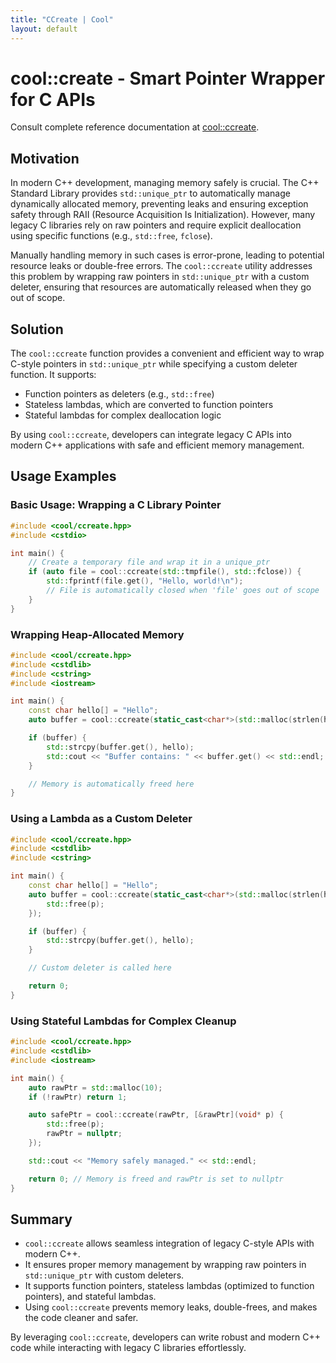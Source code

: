 ```yaml
---
title: "CCreate | Cool"
layout: default
---
```


# cool::create - Smart Pointer Wrapper for C APIs

Consult complete reference documentation at [cool::ccreate](doc_ccreate.html).

## Motivation

In modern C++ development, managing memory safely is crucial. The C++ Standard
Library provides `std::unique_ptr` to automatically manage dynamically
allocated memory, preventing leaks and ensuring exception safety through RAII
(Resource Acquisition Is Initialization). However, many legacy C libraries rely
on raw pointers and require explicit deallocation using specific functions
(e.g., `std::free`, `fclose`).

Manually handling memory in such cases is error-prone, leading to potential
resource leaks or double-free errors. The `cool::ccreate` utility addresses
this problem by wrapping raw pointers in `std::unique_ptr` with a custom
deleter, ensuring that resources are automatically released when they go out of
scope.

## Solution

The `cool::ccreate` function provides a convenient and efficient way to wrap
C-style pointers in `std::unique_ptr` while specifying a custom deleter
function. It supports:

- Function pointers as deleters (e.g., `std::free`)
- Stateless lambdas, which are converted to function pointers
- Stateful lambdas for complex deallocation logic

By using `cool::ccreate`, developers can integrate legacy C APIs into modern
C++ applications with safe and efficient memory management.

## Usage Examples

### Basic Usage: Wrapping a C Library Pointer

```cpp
#include <cool/ccreate.hpp>
#include <cstdio>

int main() {
    // Create a temporary file and wrap it in a unique_ptr
    if (auto file = cool::ccreate(std::tmpfile(), std::fclose)) {
        std::fprintf(file.get(), "Hello, world!\n");
        // File is automatically closed when 'file' goes out of scope
    }
}
```

### Wrapping Heap-Allocated Memory

```cpp
#include <cool/ccreate.hpp>
#include <cstdlib>
#include <cstring>
#include <iostream>

int main() {
    const char hello[] = "Hello";
    auto buffer = cool::ccreate(static_cast<char*>(std::malloc(strlen(hello) + 1)), std::free);

    if (buffer) {
        std::strcpy(buffer.get(), hello);
        std::cout << "Buffer contains: " << buffer.get() << std::endl;
    }

    // Memory is automatically freed here
}
```

### Using a Lambda as a Custom Deleter

```cpp
#include <cool/ccreate.hpp>
#include <cstdlib>
#include <cstring>

int main() {
    const char hello[] = "Hello";
    auto buffer = cool::ccreate(static_cast<char*>(std::malloc(strlen(hello) + 1)), [](char* p) {
        std::free(p);
    });

    if (buffer) {
        std::strcpy(buffer.get(), hello);
    }

    // Custom deleter is called here

    return 0;
}
```

### Using Stateful Lambdas for Complex Cleanup

```cpp
#include <cool/ccreate.hpp>
#include <cstdlib>
#include <iostream>

int main() {
    auto rawPtr = std::malloc(10);
    if (!rawPtr) return 1;

    auto safePtr = cool::ccreate(rawPtr, [&rawPtr](void* p) {
        std::free(p);
        rawPtr = nullptr;
    });

    std::cout << "Memory safely managed." << std::endl;

    return 0; // Memory is freed and rawPtr is set to nullptr
}
```

## Summary

- `cool::ccreate` allows seamless integration of legacy C-style APIs with
  modern C++.
- It ensures proper memory management by wrapping raw pointers in
  `std::unique_ptr` with custom deleters.
- It supports function pointers, stateless lambdas (optimized to function
  pointers), and stateful lambdas.
- Using `cool::ccreate` prevents memory leaks, double-frees, and makes the code
  cleaner and safer.

By leveraging `cool::ccreate`, developers can write robust and modern C++ code
while interacting with legacy C libraries effortlessly.
